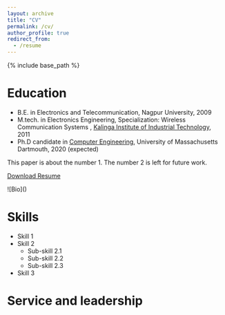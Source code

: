 ```yaml
---
layout: archive
title: "CV"
permalink: /cv/
author_profile: true
redirect_from:
  - /resume
---
```


{% include base_path %}

Education
======
* B.E. in Electronics and Telecommunication, Nagpur University, 2009
* M.tech. in Electronics Engineering, Specialization: Wireless Communication Systems , [Kalinga Institute of Industrial Technology](https://electronics.kiit.ac.in/), 2011
* Ph.D candidate in [Computer Engineering](https://sasdlc.org/lab/assets/html/saikath.html), University of Massachusetts Dartmouth, 2020 (expected)


This paper is about the number 1. The number 2 is left for future work.

[Download Resume](http://saikath1.github.io/files/Resume.pdf)

![Bio](<a href="http://saikath1.github.io/files/Resume.pdf" class="image fit" ></a>)




Skills
======
* Skill 1
* Skill 2
  * Sub-skill 2.1
  * Sub-skill 2.2
  * Sub-skill 2.3
* Skill 3


Service and leadership
======
